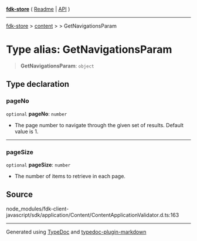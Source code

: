 [**fdk-store**](../../../README.md) ( [Readme](../../../README.md) \| [API](../../../API.md) )

---

[fdk-store](../../../API.md) > [content](../../README.md) > [<internal>](../README.md) > GetNavigationsParam

# Type alias: GetNavigationsParam

> **GetNavigationsParam**: `object`

## Type declaration

### pageNo

`optional` **pageNo**: `number`

- The page number to navigate through the given
  set of results. Default value is 1.

---

### pageSize

`optional` **pageSize**: `number`

- The number of items to retrieve in each page.

## Source

node_modules/fdk-client-javascript/sdk/application/Content/ContentApplicationValidator.d.ts:163

---

Generated using [TypeDoc](https://typedoc.org/) and [typedoc-plugin-markdown](https://www.npmjs.com/package/typedoc-plugin-markdown)
